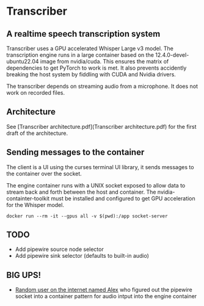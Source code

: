 # Transcriber

## A realtime speech transcription system

Transcriber uses a GPU accelerated Whisper Large v3 model. The transcription engine runs in a large container based on the 12.4.0-devel-ubuntu22.04 image from nvidia/cuda. This ensures the matrix of dependencies to get PyTorch to work is met. It also prevents accidently breaking the host system by fiddling with CUDA and Nvidia drivers.

The transcriber depends on streaming audio from a microphone. It does not work on recorded files.

## Architecture

See [Transcriber architecture.pdf](Transcriber architecture.pdf) for the first draft of the architecture.

## Sending messages to the container

The client is a UI using the curses terminal UI library, it sends messages to the container over the socket.

The engine container runs with a UNIX socket exposed to allow data to stream back and forth between the host and container. The nvidia-containter-toolkit must be installed and configured to get GPU acceleration for the Whisper model.

`docker run --rm -it --gpus all -v $(pwd):/app socket-server`

## TODO

* Add pipewire source node selector
* Add pipewire sink selector (defaults to built-in audio)

## BIG UPS!

* [Random user on the internet named Alex](https://stackoverflow.com/a/75775875) who figured out the pipewire socket into a container pattern for audio intput into the engine container
